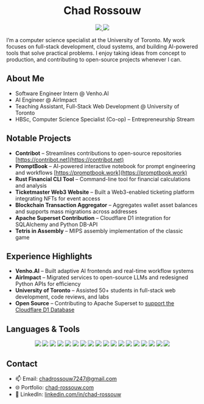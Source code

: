 <h1 align="center">Chad Rossouw</h1>

<p align="center">
  <a href="https://chad-rossouw.com">
    <img src="https://img.shields.io/badge/-Portfolio-000?logo=internet-computer&logoColor=white&style=for-the-badge" />
  </a>
  <a href="https://www.linkedin.com/in/chad-rossouw/">
    <img src="https://img.shields.io/badge/LinkedIn-0A66C2?style=for-the-badge&logo=linkedin&logoColor=white" />
  </a>
</p>

I’m a computer science specialist at the University of Toronto. My work focuses on full-stack development, cloud systems, and building AI-powered tools that solve practical problems. I enjoy taking ideas from concept to production, and contributing to open-source projects whenever I can.  

## About Me

- Software Engineer Intern @ Venho.AI  
- AI Engineer @ AirImpact  
- Teaching Assistant, Full-Stack Web Development @ University of Toronto  
- HBSc, Computer Science Specialist (Co-op) – Entrepreneurship Stream  

## Notable Projects

- **Contribot** – Streamlines contributions to open-source repositories [https://contribot.net](https://contribot.net)
- **PromptBook** – AI-powered interactive notebook for prompt engineering and workflows [https://promptbook.work](https://promptbook.work)
- **Rust Financial CLI Tool** – Command-line tool for financial calculations and analysis  
- **Ticketmaster Web3 Website** – Built a Web3-enabled ticketing platform integrating NFTs for event access  
- **Blockchain Transaction Aggregator** – Aggregates wallet asset balances and supports mass migrations across addresses  
- **Apache Superset Contribution** – Cloudflare D1 integration for SQLAlchemy and Python DB-API
- **Tetris in Assembly** – MIPS assembly implementation of the classic game  

## Experience Highlights

- **Venho.AI** – Built adaptive AI frontends and real-time workflow systems  
- **AirImpact** – Migrated services to open-source LLMs and redesigned Python APIs for efficiency  
- **University of Toronto** – Assisted 50+ students in full-stack web development, code reviews, and labs  
- **Open Source** – Contributing to Apache Superset to [support the Cloudflare D1 Database](https://github.com/apache/superset/discussions/35273)

## Languages & Tools

<p align="center">
  <img src="https://img.shields.io/badge/-JavaScript-F7DF1E?style=for-the-badge&logo=javascript&logoColor=black" />
  <img src="https://img.shields.io/badge/-TypeScript-3178C6?style=for-the-badge&logo=typescript&logoColor=white" />
  <img src="https://img.shields.io/badge/-Python-3776AB?style=for-the-badge&logo=python&logoColor=white" />
  <img src="https://img.shields.io/badge/-Rust-000000?style=for-the-badge&logo=rust&logoColor=white" />
  <img src="https://img.shields.io/badge/-Node.js-339933?style=for-the-badge&logo=nodedotjs&logoColor=white" />
  <img src="https://img.shields.io/badge/-React-61DAFB?style=for-the-badge&logo=react&logoColor=black" />
  <img src="https://img.shields.io/badge/-Angular-DD0031?style=for-the-badge&logo=angular&logoColor=white" />
  <img src="https://img.shields.io/badge/-Next.js-000000?style=for-the-badge&logo=nextdotjs&logoColor=white" />
  <img src="https://img.shields.io/badge/-C-A8B9CC?style=for-the-badge&logo=c&logoColor=white" />
  <img src="https://img.shields.io/badge/Java-ED8B00?style=for-the-badge&logo=openjdk&logoColor=white" />
  <img src="https://img.shields.io/badge/-Docker-2496ED?style=for-the-badge&logo=docker&logoColor=white" />
  <img src="https://img.shields.io/badge/-SQL-4479A1?style=for-the-badge&logo=postgresql&logoColor=white" />
  <img src="https://img.shields.io/badge/-Bash-4EAA25?style=for-the-badge&logo=gnubash&logoColor=white" />
  <img src="https://img.shields.io/badge/-Solidity-363636?style=for-the-badge&logo=solidity&logoColor=white" />
  <img src="https://img.shields.io/badge/-Hardhat-000000?style=for-the-badge&logo=hardhat&logoColor=white" />
  <img src="https://img.shields.io/badge/-Ethereum-3C3C3D?style=for-the-badge&logo=ethereum&logoColor=white" />
  <img src="https://img.shields.io/badge/-Web3.js-0F0F0F?style=for-the-badge&logo=web3dotjs&logoColor=white" />
  <img src="https://img.shields.io/badge/-Foundry-1B1B1B?style=for-the-badge&logo=foundry&logoColor=white" />
</p>

## Contact

- 📫 Email: chadrossouw7247@gmail.com  
- 🌐 Portfolio: [chad-rossouw.com](https://chad-rossouw.com)  
- 🔗 LinkedIn: [linkedin.com/in/chad-rossouw](https://www.linkedin.com/in/chad-rossouw/)
